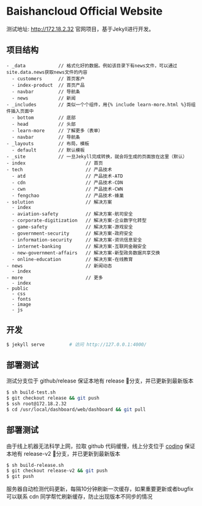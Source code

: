 # Baishancloud Official Website

测试地址: http://172.18.2.32
官网项目，基于Jekyll进行开发。

## 项目结构

```
- _data            // 格式化好的数据。例如该目录下有news文件，可以通过site.data.news获取news文件的内容
  - customers      // 首页客户
  - index-product  // 首页产品
  - navbar         // 导航条
  - news           // 新闻
- _includes        // 类似一个个组件，用{% include learn-more.html %}将组件插入页面中
  - bottom         // 底部
  - head           // 头部
  - learn-more     // 了解更多（表单）
  - navbar         // 导航条
- _layouts         // 布局，模板
  - default        // 默认模板
- _site            // 一旦Jekyll完成转换，就会将生成的页面放在这里（默认）
- index                      // 首页
- tech                       // 产品技术
  - atd                      // 产品技术-ATD
  - cdn                      // 产品技术-CDN
  - cwn                      // 产品技术-CWN
  - fengchao                 // 产品技术-蜂巢
- solution                   // 解决方案
  - index
  - aviation-safety          // 解决方案-航司安全
  - corporate-digitization   // 解决方案-企业数字化转型
  - game-safety              // 解决方案-游戏安全
  - government-security      // 解决方案-政府安全
  - information-security     // 解决方案-资讯信息安全
  - internet-banking         // 解决方案-互联网金融安全
  - new-government-affairs   // 解决方案-新型政务数据共享交换
  - online-education         // 解决方案-在线教育
- news                       // 新闻动态
  - index
- more                       // 更多
  - index
- public
  - css
  - fonts
  - image
  - js
```

## 开发

```bash
$ jekyll serve         # 访问 http://127.0.0.1:4000/
```

## 部署测试
测试分支位于 github/release
保证本地有 release 分支，并已更新到最新版本
```bash
$ sh build-test.sh
$ git checkout release && git push
$ ssh root@172.18.2.32
$ cd /usr/local/dashboard/web/dashboard && git pull
```

## 部署测试
由于线上机器无法科学上网，拉取 github 代码缓慢，线上分支位于 [coding](https://coding.net/u/adwerrd/p/bscweb/git/tree/release-v2) 
保证本地有 release-v2 分支，并已更新到最新版本
```bash
$ sh build-release.sh
$ git checkout release-v2 && git push
$ git push
```

服务器自动检测代码更新，每隔10分钟刷新一次缓存，如果重要更新或者bugfix 可以联系 cdn 同学帮忙刷新缓存，防止出现版本不同步的情况